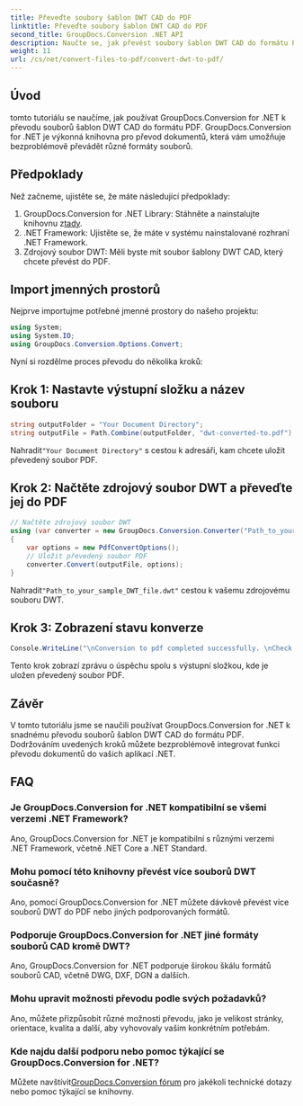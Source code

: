 ```yaml
---
title: Převeďte soubory šablon DWT CAD do PDF
linktitle: Převeďte soubory šablon DWT CAD do PDF
second_title: GroupDocs.Conversion .NET API
description: Naučte se, jak převést soubory šablon DWT CAD do formátu PDF bez námahy pomocí GroupDocs.Conversion for .NET.
weight: 11
url: /cs/net/convert-files-to-pdf/convert-dwt-to-pdf/
---
```

## Úvod
tomto tutoriálu se naučíme, jak používat GroupDocs.Conversion for .NET k převodu souborů šablon DWT CAD do formátu PDF. GroupDocs.Conversion for .NET je výkonná knihovna pro převod dokumentů, která vám umožňuje bezproblémově převádět různé formáty souborů.
## Předpoklady
Než začneme, ujistěte se, že máte následující předpoklady:
1.  GroupDocs.Conversion for .NET Library: Stáhněte a nainstalujte knihovnu z[tady](https://releases.groupdocs.com/conversion/net/).
2. .NET Framework: Ujistěte se, že máte v systému nainstalované rozhraní .NET Framework.
3. Zdrojový soubor DWT: Měli byste mít soubor šablony DWT CAD, který chcete převést do PDF.

## Import jmenných prostorů
Nejprve importujme potřebné jmenné prostory do našeho projektu:
```csharp
using System;
using System.IO;
using GroupDocs.Conversion.Options.Convert;
```
Nyní si rozdělme proces převodu do několika kroků:
## Krok 1: Nastavte výstupní složku a název souboru
```csharp
string outputFolder = "Your Document Directory";
string outputFile = Path.Combine(outputFolder, "dwt-converted-to.pdf");
```
 Nahradit`"Your Document Directory"` s cestou k adresáři, kam chcete uložit převedený soubor PDF.
## Krok 2: Načtěte zdrojový soubor DWT a převeďte jej do PDF
```csharp
// Načtěte zdrojový soubor DWT
using (var converter = new GroupDocs.Conversion.Converter("Path_to_your_sample_DWT_file.dwt"))
{
    var options = new PdfConvertOptions();
    // Uložit převedený soubor PDF
    converter.Convert(outputFile, options);
}
```
 Nahradit`"Path_to_your_sample_DWT_file.dwt"` cestou k vašemu zdrojovému souboru DWT.
## Krok 3: Zobrazení stavu konverze
```csharp
Console.WriteLine("\nConversion to pdf completed successfully. \nCheck output in {0}", outputFolder);
```
Tento krok zobrazí zprávu o úspěchu spolu s výstupní složkou, kde je uložen převedený soubor PDF.

## Závěr
V tomto tutoriálu jsme se naučili používat GroupDocs.Conversion for .NET k snadnému převodu souborů šablon DWT CAD do formátu PDF. Dodržováním uvedených kroků můžete bezproblémově integrovat funkci převodu dokumentů do vašich aplikací .NET.
## FAQ
### Je GroupDocs.Conversion for .NET kompatibilní se všemi verzemi .NET Framework?
Ano, GroupDocs.Conversion for .NET je kompatibilní s různými verzemi .NET Framework, včetně .NET Core a .NET Standard.
### Mohu pomocí této knihovny převést více souborů DWT současně?
Ano, pomocí GroupDocs.Conversion for .NET můžete dávkově převést více souborů DWT do PDF nebo jiných podporovaných formátů.
### Podporuje GroupDocs.Conversion for .NET jiné formáty souborů CAD kromě DWT?
Ano, GroupDocs.Conversion for .NET podporuje širokou škálu formátů souborů CAD, včetně DWG, DXF, DGN a dalších.
### Mohu upravit možnosti převodu podle svých požadavků?
Ano, můžete přizpůsobit různé možnosti převodu, jako je velikost stránky, orientace, kvalita a další, aby vyhovovaly vašim konkrétním potřebám.
### Kde najdu další podporu nebo pomoc týkající se GroupDocs.Conversion for .NET?
 Můžete navštívit[GroupDocs.Conversion fórum](https://forum.groupdocs.com/c/conversion/11) pro jakékoli technické dotazy nebo pomoc týkající se knihovny.